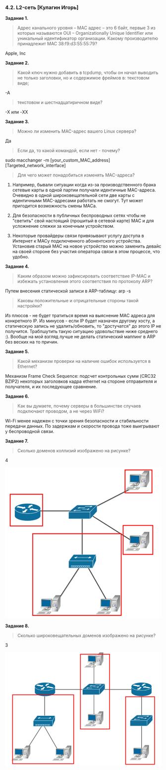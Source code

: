 ### 4.2. L2-сеть [Кулагин Игорь]
**Задание 1.**
> Адрес канального уровня – MAC адрес – это 6 байт, первые 3 из которых называются OUI – Organizationally Unique Identifier или уникальный идентификатор организации.
>Какому производителю принадлежит MAC 38:f9:d3:55:55:79?

Apple, Inc

**Задание 2.**
>Какой ключ нужно добавить в tcpdump, чтобы он начал выводить не только заголовки, но и содержимое фреймов в:
>текстовом виде;

-A

>текстовом и шестнадцатиричном виде?

-X или -XX

**Задание 3.**
>Можно ли изменить MAC-адрес вашего Linux сервера?

Да

>Если да, то какой командой, если нет - почему?

sudo macchanger -m [your_custom_MAC_address] [Targeted_network_interface]

>Для чего может понадобиться изменять MAC-адреса?

1. Например, бывали ситуации когда из-за производственного брака сетевые карты в одной партии получали идентичные MAC-адреса. Очевидно в одной широковещательной сети две карты с идентичными MAC-адресами работать не смогут. Тут может пригодится возможность смены МАСа.

2. Для безопасности в публичных беспроводных сетях чтобы не "светить" свой настоящий (прошитый в сетевой карте) МАС и для усложнение слежки за конечным устройством.

3. Некоторые провайдеры связи привязывают услугу доступа в Интернет к МАСу подключенного абонентского устройства. Установив старый МАС на новое устройство можно заменить девайс на своей стороне без участия оператора связи в этом процессе, что удобно. 

**Задание 4.**
>Каким образом можно зафиксировать соответствие IP-MAC и избежать установления этого соответствия по протоколу ARP?

Путем внесения статической записи в ARP-таблицу: arp -s <IP> <MAC>

>Каковы положительные и отрицательные стороны такой настройки?

Из плюсов - не будет тратиться время на выяснение MAC адреса для конкретного IP.
Из минусов - если IP будет назначен другому хосту, а статическую запись не удалить/обновить, то "достучатся" до этого IP не получится. Траблшутить такую ситуацию удовольствие ниже среднего :). Вообще на мой взгляд лучше не делать статический маппинг в ARP без веских на то причин.

**Задание 5.**
>Какой механизм проверки на наличие ошибок используется в Ethernet?

Механизм Frame Check Sequence: подсчет контрольных сумм (CRC32 BZIP2) некоторых заголовков кадра ethernet на стороне отправителя и получателя, и их последующее сравнение.

**Задание 6.**
>Как вы думаете, почему серверы в большинстве случаев подключают проводом, а не через WiFi?

Wi-Fi менее надежен с точки зрения безопасности и стабильности передачи данных. По задержкам и скорости провода тоже выигрывают у беспроводной связи.

**Задание 7.**
>Сколько доменов коллизий изображено на рисунке?

4

![4.2. Task #7](screenshots/4.2-7.png)

**Задание 8.**
>Сколько широковещательных доменов изображено на рисунке?

3

![4.2. Task #8](screenshots/4.2-8.png)


